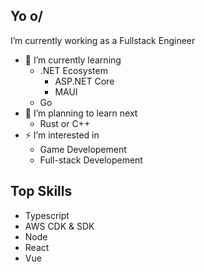 ## Yo o/
<!-- I am too bored to write a bio rn XD -->
I’m currently working as a Fullstack Engineer
- 🌱 I’m currently learning
  - .NET Ecosystem
    - ASP.NET Core
    - MAUI
  - Go
- 🤔 I’m planning to learn next
  - Rust or C++
- ⚡ I’m interested in
  - Game Developement
  - Full-stack Developement

  

## Top Skills
- Typescript
- AWS CDK & SDK
- Node
- React
- Vue
